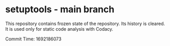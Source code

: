 # setuptools - main branch

This repository contains frozen state of the repository.
Its history is cleared. It is used only for static code
analysis with Codacy.

Commit Time: 1692186073